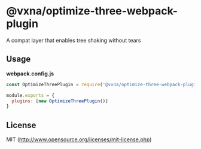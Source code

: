 # @vxna/optimize-three-webpack-plugin

A compat layer that enables tree shaking without tears

## Usage

**webpack.config.js**

```js
const OptimizeThreePlugin = require('@vxna/optimize-three-webpack-plugin')

module.exports = {
  plugins: [new OptimizeThreePlugin()]
}
```

## License

MIT (http://www.opensource.org/licenses/mit-license.php)
